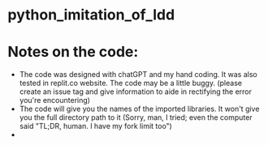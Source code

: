 # python_imitation_of_ldd

# Notes on the code:

* The code was designed with chatGPT and my hand coding. It was also tested in replit.co website. The code may be a little buggy. (please create an issue tag and give information to aide in rectifying the error you're encountering)
* The code will give you the names of the imported libraries. It won't give you the full directory path to it (Sorry, man, I tried; even the computer said "TL;DR, human. I have my fork limit too")
* 
